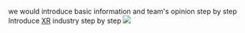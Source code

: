 
we would introduce basic information  and team's opinion step by step
Introduce [XR](https://www.viget.com/articles/xr-vr-ar-mr-whats-the-difference/) industry step by step
![](https://gitlab.com/picbed/bed/uploads/aeb9e8ed9b6145d4dc28d88af056d33c/avr.png)
